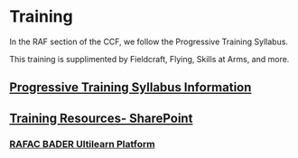 # Training

In the RAF section of the CCF, we follow the Progressive Training Syllabus.

This training is supplimented by Fieldcraft, Flying, Skills at Arms, and more.

## [Progressive Training Syllabus Information](https://www.aircadets.tv/progressive-training-syllabus/)

## [Training Resources- SharePoint](http://sp.bsccf.ml/training)

### [RAFAC BADER Ultilearn Platform](https://learning.bader.mod.uk/)

